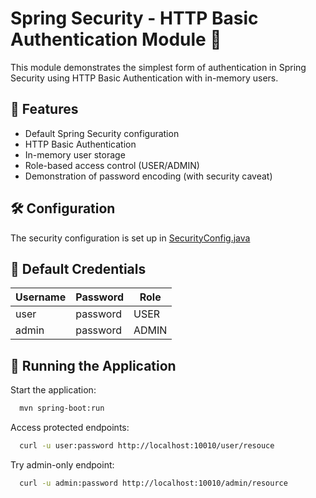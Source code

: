 # Spring Security - HTTP Basic Authentication Module 🔐

This module demonstrates the simplest form of authentication in Spring Security using HTTP Basic Authentication with in-memory users.

## 📌 Features

- Default Spring Security configuration
- HTTP Basic Authentication
- In-memory user storage
- Role-based access control (USER/ADMIN)
- Demonstration of password encoding (with security caveat)

## 🛠️ Configuration

The security configuration is set up in [SecurityConfig.java](src/main/java/com/rbouaro/basicauth/security/SecurityConfig.java)

## 🔐 Default Credentials

| Username | Password | Role |
|----------|----------|------|
| user     | password | USER |
| admin    | password | ADMIN |

## 🚀 Running the Application

Start the application:
```bash
  mvn spring-boot:run
```

Access protected endpoints:

```bash
  curl -u user:password http://localhost:10010/user/resouce
```
Try admin-only endpoint:
```bash
  curl -u admin:password http://localhost:10010/admin/resource
```